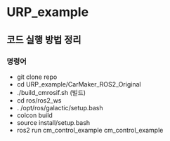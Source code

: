 # URP_example


## 코드 실행 방법 정리

### 명령어

- git clone repo
- cd URP_example/CarMaker_ROS2_Original
- ./build_cmrosif.sh (빌드)
- cd ros/ros2_ws
- . /opt/ros/galactic/setup.bash
- colcon build
- source install/setup.bash
- ros2 run cm_control_example cm_control_example